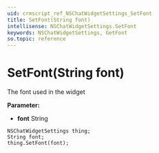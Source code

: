 ```yaml
---
uid: crmscript_ref_NSChatWidgetSettings_SetFont
title: SetFont(String font)
intellisense: NSChatWidgetSettings.SetFont
keywords: NSChatWidgetSettings, GetFont
so.topic: reference
---
```


# SetFont(String font)

The font used in the widget

**Parameter:** 
 - **font** String

```crmscript
NSChatWidgetSettings thing;
String font;
thing.SetFont(font);
```

